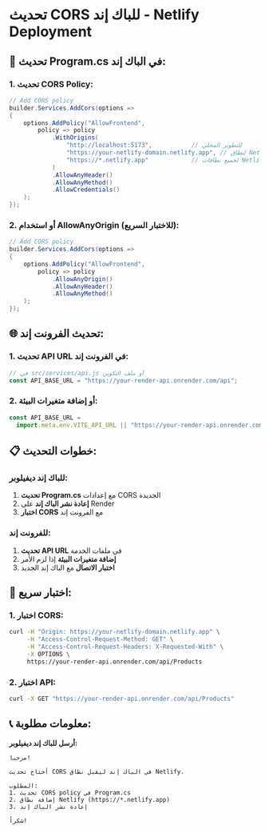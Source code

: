 # تحديث CORS للباك إند - Netlify Deployment

## 🔧 تحديث Program.cs في الباك إند:

### 1. تحديث CORS Policy:

```csharp
// Add CORS policy
builder.Services.AddCors(options =>
{
    options.AddPolicy("AllowFrontend",
        policy => policy
            .WithOrigins(
                "http://localhost:5173",           // للتطوير المحلي
                "https://your-netlify-domain.netlify.app", // لنطاق Netlify
                "https://*.netlify.app"            // لجميع نطاقات Netlify
            )
            .AllowAnyHeader()
            .AllowAnyMethod()
            .AllowCredentials()
    );
});
```

### 2. أو استخدام AllowAnyOrigin (للاختبار السريع):

```csharp
// Add CORS policy
builder.Services.AddCors(options =>
{
    options.AddPolicy("AllowFrontend",
        policy => policy
            .AllowAnyOrigin()
            .AllowAnyHeader()
            .AllowAnyMethod()
    );
});
```

## 🌐 تحديث الفرونت إند:

### 1. تحديث API URL في الفرونت إند:

```javascript
// في src/services/api.js أو ملف التكوين
const API_BASE_URL = "https://your-render-api.onrender.com/api";
```

### 2. أو إضافة متغيرات البيئة:

```javascript
const API_BASE_URL =
  import.meta.env.VITE_API_URL || "https://your-render-api.onrender.com/api";
```

## 📋 خطوات التحديث:

### للباك إند ديفيلوبر:

1. **تحديث Program.cs** مع إعدادات CORS الجديدة
2. **إعادة نشر الباك إند** على Render
3. **اختبار CORS** مع الفرونت إند

### للفرونت إند:

1. **تحديث API URL** في ملفات الخدمة
2. **إضافة متغيرات البيئة** إذا لزم الأمر
3. **اختبار الاتصال** مع الباك إند الجديد

## 🧪 اختبار سريع:

### 1. اختبار CORS:

```bash
curl -H "Origin: https://your-netlify-domain.netlify.app" \
     -H "Access-Control-Request-Method: GET" \
     -H "Access-Control-Request-Headers: X-Requested-With" \
     -X OPTIONS \
     https://your-render-api.onrender.com/api/Products
```

### 2. اختبار API:

```bash
curl -X GET "https://your-render-api.onrender.com/api/Products"
```

## 📞 معلومات مطلوبة:

**أرسل للباك إند ديفيلوبر:**

```
مرحباً!

أحتاج تحديث CORS في الباك إند ليقبل نطاق Netlify.

المطلوب:
1. تحديث CORS policy في Program.cs
2. إضافة نطاق Netlify (https://*.netlify.app)
3. إعادة نشر الباك إند

شكراً!
```
